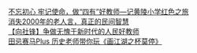   
[不忘初心  牢记使命，做“四有”好教师—记黄陵小学红色之旅](http://www.dianyue.me/archives/598/37hopc31e1dn13pn/)  
[消失2000年的老人言，真正的民间智慧](http://www.dianyue.me/archives/080/fky9u1bayx8il103/)  
[【向社锋】争做无愧于新时代的人民好教师](http://www.dianyue.me/archives/516/h40xb2vhv14iaxo6/)  
[田忌赛马Plus 历史老师带你玩《画江湖之杯莫停》](http://www.dianyue.me/archives/248/ogucahdecjqrfsj5/)